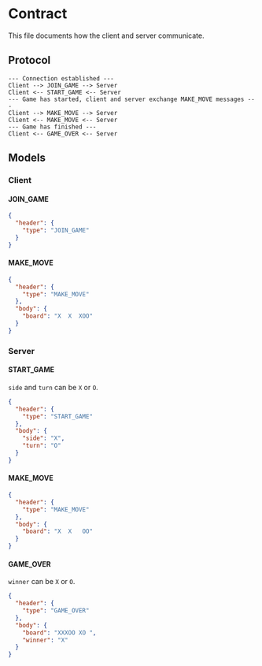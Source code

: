 # Contract

This file documents how the client and server communicate.

## Protocol

```
--- Connection established ---
Client --> JOIN_GAME --> Server
Client <-- START_GAME <-- Server
--- Game has started, client and server exchange MAKE_MOVE messages ---
Client --> MAKE_MOVE --> Server
Client <-- MAKE_MOVE <-- Server
--- Game has finished ---
Client <-- GAME_OVER <-- Server
```

## Models

### Client

#### JOIN_GAME
```json
{
  "header": {
    "type": "JOIN_GAME"
  }
}
```

#### MAKE_MOVE

```json
{
  "header": {
    "type": "MAKE_MOVE"
  },
  "body": {
    "board": "X  X  XOO"
  }
}
```

### Server

#### START_GAME

`side` and `turn` can be `X` or `O`.

```json
{
  "header": {
    "type": "START_GAME"
  },
  "body": {
    "side": "X",
    "turn": "O"
  }
}
```

#### MAKE_MOVE

```json
{
  "header": {
    "type": "MAKE_MOVE"
  },
  "body": {
    "board": "X  X   OO"
  }
}
```

#### GAME_OVER

`winner` can be `X` or `O`.

```json
{
  "header": {
    "type": "GAME_OVER"
  },
  "body": {
    "board": "XXXOO XO ",
    "winner": "X"
  }
}
```